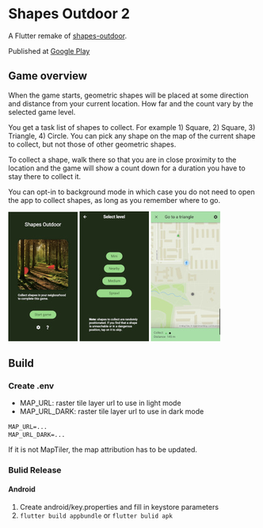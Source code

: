 # Shapes Outdoor 2
A Flutter remake of [shapes-outdoor](https://github.com/Leffe108/shapes-outdoor).

Published at [Google Play](https://play.google.com/store/apps/details?id=net.junctioneer.shapesoutdoor2)

## Game overview
When the game starts, geometric shapes will be placed at some direction and distance from your current location. How far and the count vary by the selected game level.

You get a task list of shapes to collect. For example 1) Square, 2) Square, 3) Triangle, 4) Circle. You can pick any shape on the map of the current shape to collect, but not those of other geometric shapes.

To collect a shape, walk there so that you are in close proximity to the location and the game will show a count down for a duration you have to stay there to collect it.

You can opt-in to background mode in which case you do not need to open the app to collect shapes, as long as you remember where to go.

[![Intro screen](screenshots/intro-small.jpg)](screenshots/intro.jpg)
[![Select level screen](screenshots/select_level-small.jpg)](screenshots/select_level.png)
[![Game screen](screenshots/game-small.jpg)](screenshots/game.jpg)

## Build
### Create .env
* MAP_URL: raster tile layer url to use in light mode
* MAP_URL_DARK: raster tile layer url to use in dark mode

```
MAP_URL=...
MAP_URL_DARK=...
```

If it is not MapTiler, the map attribution has to be updated.

### Bulid Release
#### Android
1. Create android/key.properties and fill in keystore parameters
2. `flutter build appbundle` or `flutter bulid apk`
